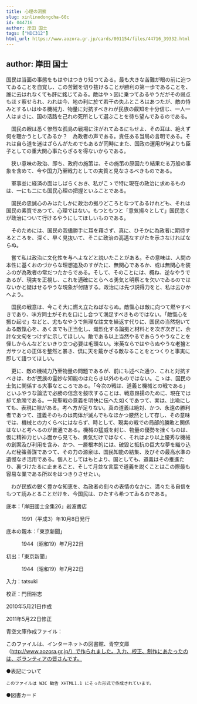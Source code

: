 ```yaml
---
title: 心理の洞察
slug: xinlinodongcha-60c
id: 044716
author: 岸田 国士
tags: ["NDC312"]
html_url: https://www.aozora.gr.jp/cards/001154/files/44716_39332.html
---
```


## author: 岸田 国士

国民は当面の事態をもはやはつきり知つてゐる。最も大きな苦難が眼の前に迫つてゐることを自覚し、この苦難を切り抜けることが勝利の第一歩であることを、誰に云はれなくても肝に銘じてゐる。敵はやゝ図に乗つてゐるやうだがその弱点もほゞ察せられ、われは今、地の利に於て若干の失ふところはあつたが、敵の恃みとするいはゆる機械力、物量に対抗すべきわが民族の叡知を十分信じ、一人一人はまさに、国の活路を己れの死所として選ぶことを待ち望んでゐるのである。

　国民の眼は悉く惨烈な孤島の戦場に注がれてゐるにもせよ、その耳は、絶えず何を聴かうとしてゐるか？　為政者の声である。責任ある当局の言明である。それは自ら道を迷はざらんがためでもあるが同時にまた、国政の運用が何よりも臣子としての重大関心事たらざるを得ないからである。

　狭い意味の政治、即ち、政府の施策は、その施策の原因たり結果たる万般の事象を含めて、今や国力乃至戦力としての実質と見なさるべきものである。

　軍事並に経済の面はしばらくおき、私がこゝで特に現在の政治に求めるものは、一にも二にも国民心理の把握といふことである。

　国民の忠誠心のみはたしかに政治の拠りどころとなつてゐるけれども、それは国民の素質であつて、心理ではない。もつともつと「意気揚々として」国民悉くが政治について行けるやうにしてほしいものである。

　そのためには、国民の我儘勝手に耳を藉さず、真に、ひそかに為政者に期待するところを、深く、早く見抜いて、そこに政治の高邁なすがたを示さなければならぬ。

　嘗て私は政治に文化性を与へよなどと説いたことがある。その意味は、人間の本性に基くおのづからな理想追及のすがたに、無関心であるか、或は無関心を装ふのが為政者の常だつたからである。そして、そのことには、概ね、逆なやうであるが、現実を正視し、これを適確にとらへる勇気と明察とを欠いでゐるのではないかと疑はせるやうな現象が付随する。政治には先づ説得力をと、私は云ひかへよう。

　国民の戦意は、今こそ大に燃え立たねばならぬ。敵愾心は敵に向つて燃やすべきであり、味方同士がそれを口にし合つて満足すべきものではない。「敵愾心を振ひ起せ」などと、尤もなやうで無理な註文を繰返す代りに、国民の当然抱いてゐる敵愾心を、あくまでも正当化し、熾烈化する論拠と材料とを次ぎ次ぎに、余計な文句をつけずに示してほしい。敵である以上当然やるであらうやうなことを怪しからんなどといきり立つ必要は毛頭ない。米英ならではやらぬやうな老獪とガサツとの正体を整然と暴き、倶に天を戴かざる敵なることをとつくりと事実に即して語つてほしい。

　更に、敵の機械力乃至物量の問題であるが、前にも述べた通り、これと対抗すべきは、わが民族の霊妙な知能のはたらき以外のものではない。こゝは、国民の士気に関係する大事なところである。「今次の戦は、道義と機械との戦である」といふやうな論法で必勝の信念を鼓吹することは、戦意昂揚のために、現在では却て危険である。一見聖戦の意義を明快に伝へた如くであつて、実は、比喩にしても、表現に隙がある。考へ方が足りない。真の道義は絶対、かつ、永遠の勝利者であつて、道義そのものは肉体が滅んでもなほかつ厳然として存し、その意味では、機械との力くらべにはならず、時として、現実の戦での局部的勝敗と関係はないと考へるのが普通である。機械の猛威を封じ、物量の優勢を挫くものは、仮に精神力といふ面から見ても、勇気だけではなく、それはより以上優秀な機械の創案及び利用を含み、かつ、一層根本的には、破毀と抵抗の巨大な夢を織り込んだ秘策善謀であつて、その力の源泉は、国民知能の結集、及びその最高水準の遺憾なき活用である。個人としてはもとより、国としても、道義はその推進たり、裏づけたるに止まること、そして月並な言葉で道義を説くことはこの際最も容易な業である所以をはつきりさせたい。

　わが民族の鋭く豊かな知恵を、為政者の刻々の表情のなかに、満々たる自信をもつて読みとることだけを、今国民は、ひたすら希つてゐるのである。













底本：「岸田國士全集26」岩波書店

　　　1991（平成3）年10月8日発行

底本の親本：「東京新聞」

　　　1944（昭和19）年7月22日

初出：「東京新聞」

　　　1944（昭和19）年7月22日

入力：tatsuki

校正：門田裕志

2010年5月21日作成

2011年5月22日修正

青空文庫作成ファイル：

このファイルは、インターネットの図書館、青空文庫（http://www.aozora.gr.jp/）で作られました。入力、校正、制作にあたったのは、ボランティアの皆さんです。











●表記について


	このファイルは W3C 勧告 XHTML1.1 にそった形式で作成されています。







●図書カード